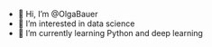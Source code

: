 - 👋 Hi, I’m @OlgaBauer
- 👀 I’m interested in data science
- 🌱 I’m currently learning Python and deep learning
 


<!---
OlgaBauer/OlgaBauer is a ✨ special ✨ repository because its `README.md` (this file) appears on your GitHub profile.
You can click the Preview link to take a look at your changes.
--->
